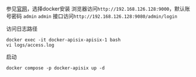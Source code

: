 参见[官网](https://apisix.apache.org/zh/docs/apisix/installation-guide/)，选择docker安装
浏览器访问`http://192.168.126.128:9000`，默认账号密码 `admin` `admin`
接口访问`http://192.168.126.128:9080/admin/login`

访问日志路径
```
docker exec -it docker-apisix-apisix-1 bash
vi logs/access.log
```
启动
```
docker compose -p docker-apisix up -d
```
